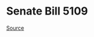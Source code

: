 # Senate Bill 5109

[Source](http://lawfilesext.leg.wa.gov/biennium/2023-24/Pdf/Bills/Senate%20Bills/5109.pdf)